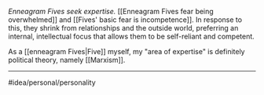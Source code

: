 *Enneagram Fives seek expertise.* [[Enneagram Fives fear being overwhelmed]] and [[Fives' basic fear is incompetence]]. In response to this, they shrink from relationships and the outside world, preferring an internal, intellectual focus that allows them to be self-reliant and competent. 

As a [[enneagram Fives|Five]] myself, my "area of expertise" is definitely political theory, namely [[Marxism]]. 

---
#idea/personal/personality